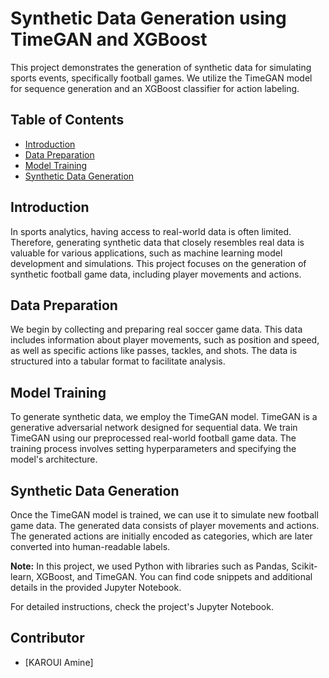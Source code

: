# Synthetic Data Generation using TimeGAN and XGBoost

This project demonstrates the generation of synthetic data for simulating sports events, specifically football games. We utilize the TimeGAN model for sequence generation and an XGBoost classifier for action labeling.

## Table of Contents
- [Introduction](#introduction)
- [Data Preparation](#data-preparation)
- [Model Training](#model-training)
- [Synthetic Data Generation](#synthetic-data-generation)

## Introduction

In sports analytics, having access to real-world data is often limited. Therefore, generating synthetic data that closely resembles real data is valuable for various applications, such as machine learning model development and simulations. This project focuses on the generation of synthetic football game data, including player movements and actions.

## Data Preparation

We begin by collecting and preparing real soccer game data. This data includes information about player movements, such as position and speed, as well as specific actions like passes, tackles, and shots. The data is structured into a tabular format to facilitate analysis.

## Model Training

To generate synthetic data, we employ the TimeGAN model. TimeGAN is a generative adversarial network designed for sequential data. We train TimeGAN using our preprocessed real-world football game data. The training process involves setting hyperparameters and specifying the model's architecture.

## Synthetic Data Generation

Once the TimeGAN model is trained, we can use it to simulate new football game data. The generated data consists of player movements and actions. The generated actions are initially encoded as categories, which are later converted into human-readable labels.



**Note:** In this project, we used Python with libraries such as Pandas, Scikit-learn, XGBoost, and TimeGAN. You can find code snippets and additional details in the provided Jupyter Notebook.

For detailed instructions, check the project's Jupyter Notebook.

## Contributor
- [KAROUI Amine]



